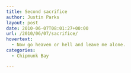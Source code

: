 ```yaml
---
title: Second sacrifice
author: Justin Parks
layout: post
date: 2010-06-07T08:01:27+00:00
url: /2010/06/07/sacrifice/
hovertext:
  - Now go heaven or hell and leave me alone.
categories:
  - Chipmunk Bay

---
```

